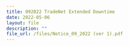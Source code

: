 ```yaml
---
title: 092022 TradeNet Extended Downtime
date: 2022-05-06
layout: file
description: ""
file_url: /files/Notice_09_2022 (ver 1).pdf
---
```



